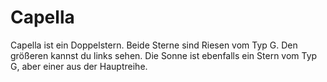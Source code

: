 # Capella

Capella ist ein Doppelstern. Beide Sterne sind Riesen vom Typ G. Den größeren
kannst du links sehen. Die Sonne ist ebenfalls ein Stern vom Typ G, aber einer
aus der Hauptreihe.
